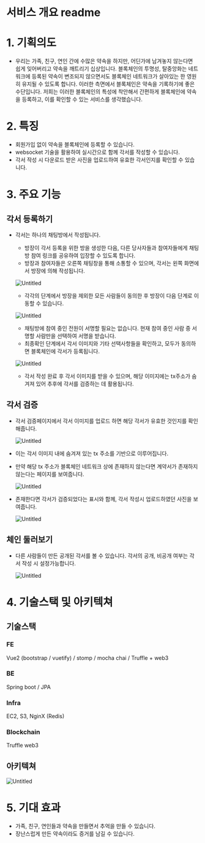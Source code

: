 # 서비스 개요 readme

# 1. 기획의도

- 우리는 가족, 친구, 연인 간에 수많은 약속을 하지만, 어딘가에 남겨놓지 않는다면 쉽게 잊어버리고 약속을 깨트리기 십상입니다. 블록체인의 투명성, 탈중앙화는 네트워크에 등록된 약속이 변조되지 않으면서도 블록체인 네트워크가 살아있는 한 영원히 유지될 수 있도록 합니다. 이러한 측면에서 블록체인은 약속을 기록하기에 좋은 수단입니다. 저희는 이러한 블록체인의 특성에 착안해서 간편하게 블록체인에 약속을 등록하고, 이를 확인할 수 있는 서비스를 생각했습니다.

# 2. 특징

- 회원가입 없이 약속을 블록체인에 등록할 수 있습니다.
- websocket 기술을 활용하여 실시간으로 함께 각서를 작성할 수 있습니다.
- 각서 작성 시 다운로드 받은 사진을 업로드하여 유효한 각서인지를 확인할 수 있습니다.

# 3. 주요 기능

## 각서 등록하기

- 각서는 하나의 채팅방에서 작성됩니다.
    - 방장이 각서 등록을 위한 방을 생성한 다음, 다른 당사자들과 참여자들에게 채팅방 참여 링크를 공유하여 입장할 수 있도록 합니다.
    - 방장과 참여자들은 오른쪽 채팅창을 통해 소통할 수 있으며, 각서는 왼쪽 화면에서 방장에 의해 작성됩니다.
    
    ![Untitled](../img/Untitled.png)
    
    - 각각의 단계에서 방장을 제외한 모든 사람들이 동의한 후 방장이 다음 단계로 이동할 수 있습니다.
    
    ![Untitled](../img/Untitled%201.png)
    
    - 채팅방에 참여 중인 전원이 서명할 필요는 없습니다. 현재 참여 중인 사람 중 서명할 사람만을 선택하여 서명을 받습니다.
    - 최종확인 단계에서 각서 이미지와 기타 선택사항들을 확인하고, 모두가 동의하면 블록체인에 각서가 등록됩니다.
    
    ![Untitled](../img/Untitled%202.png)
    
    - 각서 작성 완료 후 각서 이미지를 받을 수 있으며, 해당 이미지에는 tx주소가 숨겨져 있어 추후에 각서를 검증하는 데 활용됩니다.

## 각서 검증

- 각서 검증페이지에서 각서 이미지를 업로드 하면 해당 각서가 유효한 것인지를 확인해줍니다.
    
    ![Untitled](../img/Untitled%203.png)
    
- 이는 각서 이미지 내에 숨겨져 있는 tx 주소를 기반으로 이루어집니다.
- 만약 해당 tx 주소가 블록체인 네트워크 상에 존재하지 않는다면 계약서가 존재하지 않는다는 페이지를 보여줍니다.
    
    ![Untitled](../img/Untitled%204.png)
    
- 존재한다면 각서가 검증되었다는 표시와 함께, 각서 작성시 업로드하였던 사진을 보여줍니다.
    
    ![Untitled](../img/Untitled%205.png)
    

## 체인 둘러보기

- 다른 사람들이 만든 공개된 각서를 볼 수 있습니다. 각서의 공개, 비공개 여부는 각서 작성 시 설정가능합니다.
    
    ![Untitled](../img/Untitled%206.png)
    

# 4. 기술스택 및 아키텍쳐

## 기술스택

### FE

Vue2 (bootstrap / vuetify) / stomp / mocha chai / Truffle + web3

### BE

Spring boot /  JPA

### Infra

EC2, S3, NginX (Redis)

### Blockchain

Truffle web3

## 아키텍쳐

![Untitled](../img/Untitled%207.png)

# 5. 기대 효과

- 가족, 친구, 연인들과 약속을 만들면서 추억을 만들 수 있습니다.
- 장난스럽게 만든 약속이라도 증거를 남길 수 있습니다.
